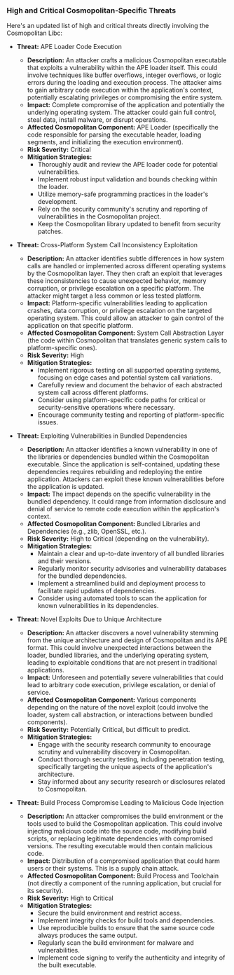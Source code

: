 ### High and Critical Cosmopolitan-Specific Threats

Here's an updated list of high and critical threats directly involving the Cosmopolitan Libc:

* **Threat:** APE Loader Code Execution
    * **Description:** An attacker crafts a malicious Cosmopolitan executable that exploits a vulnerability within the APE loader itself. This could involve techniques like buffer overflows, integer overflows, or logic errors during the loading and execution process. The attacker aims to gain arbitrary code execution within the application's context, potentially escalating privileges or compromising the entire system.
    * **Impact:** Complete compromise of the application and potentially the underlying operating system. The attacker could gain full control, steal data, install malware, or disrupt operations.
    * **Affected Cosmopolitan Component:** APE Loader (specifically the code responsible for parsing the executable header, loading segments, and initializing the execution environment).
    * **Risk Severity:** Critical
    * **Mitigation Strategies:**
        * Thoroughly audit and review the APE loader code for potential vulnerabilities.
        * Implement robust input validation and bounds checking within the loader.
        * Utilize memory-safe programming practices in the loader's development.
        * Rely on the security community's scrutiny and reporting of vulnerabilities in the Cosmopolitan project.
        * Keep the Cosmopolitan library updated to benefit from security patches.

* **Threat:** Cross-Platform System Call Inconsistency Exploitation
    * **Description:** An attacker identifies subtle differences in how system calls are handled or implemented across different operating systems by the Cosmopolitan layer. They then craft an exploit that leverages these inconsistencies to cause unexpected behavior, memory corruption, or privilege escalation on a specific platform. The attacker might target a less common or less tested platform.
    * **Impact:** Platform-specific vulnerabilities leading to application crashes, data corruption, or privilege escalation on the targeted operating system. This could allow an attacker to gain control of the application on that specific platform.
    * **Affected Cosmopolitan Component:** System Call Abstraction Layer (the code within Cosmopolitan that translates generic system calls to platform-specific ones).
    * **Risk Severity:** High
    * **Mitigation Strategies:**
        * Implement rigorous testing on all supported operating systems, focusing on edge cases and potential system call variations.
        * Carefully review and document the behavior of each abstracted system call across different platforms.
        * Consider using platform-specific code paths for critical or security-sensitive operations where necessary.
        * Encourage community testing and reporting of platform-specific issues.

* **Threat:** Exploiting Vulnerabilities in Bundled Dependencies
    * **Description:** An attacker identifies a known vulnerability in one of the libraries or dependencies bundled within the Cosmopolitan executable. Since the application is self-contained, updating these dependencies requires rebuilding and redeploying the entire application. Attackers can exploit these known vulnerabilities before the application is updated.
    * **Impact:** The impact depends on the specific vulnerability in the bundled dependency. It could range from information disclosure and denial of service to remote code execution within the application's context.
    * **Affected Cosmopolitan Component:** Bundled Libraries and Dependencies (e.g., zlib, OpenSSL, etc.).
    * **Risk Severity:** High to Critical (depending on the vulnerability).
    * **Mitigation Strategies:**
        * Maintain a clear and up-to-date inventory of all bundled libraries and their versions.
        * Regularly monitor security advisories and vulnerability databases for the bundled dependencies.
        * Implement a streamlined build and deployment process to facilitate rapid updates of dependencies.
        * Consider using automated tools to scan the application for known vulnerabilities in its dependencies.

* **Threat:** Novel Exploits Due to Unique Architecture
    * **Description:** An attacker discovers a novel vulnerability stemming from the unique architecture and design of Cosmopolitan and its APE format. This could involve unexpected interactions between the loader, bundled libraries, and the underlying operating system, leading to exploitable conditions that are not present in traditional applications.
    * **Impact:** Unforeseen and potentially severe vulnerabilities that could lead to arbitrary code execution, privilege escalation, or denial of service.
    * **Affected Cosmopolitan Component:** Various components depending on the nature of the novel exploit (could involve the loader, system call abstraction, or interactions between bundled components).
    * **Risk Severity:**  Potentially Critical, but difficult to predict.
    * **Mitigation Strategies:**
        * Engage with the security research community to encourage scrutiny and vulnerability discovery in Cosmopolitan.
        * Conduct thorough security testing, including penetration testing, specifically targeting the unique aspects of the application's architecture.
        * Stay informed about any security research or disclosures related to Cosmopolitan.

* **Threat:** Build Process Compromise Leading to Malicious Code Injection
    * **Description:** An attacker compromises the build environment or the tools used to build the Cosmopolitan application. This could involve injecting malicious code into the source code, modifying build scripts, or replacing legitimate dependencies with compromised versions. The resulting executable would then contain malicious code.
    * **Impact:** Distribution of a compromised application that could harm users or their systems. This is a supply chain attack.
    * **Affected Cosmopolitan Component:** Build Process and Toolchain (not directly a component of the running application, but crucial for its security).
    * **Risk Severity:** High to Critical
    * **Mitigation Strategies:**
        * Secure the build environment and restrict access.
        * Implement integrity checks for build tools and dependencies.
        * Use reproducible builds to ensure that the same source code always produces the same output.
        * Regularly scan the build environment for malware and vulnerabilities.
        * Implement code signing to verify the authenticity and integrity of the built executable.